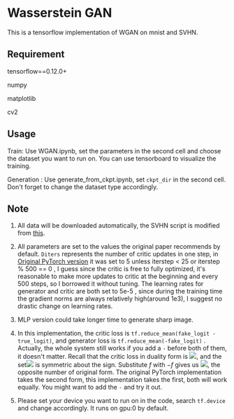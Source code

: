 # Wasserstein GAN

This is a tensorflow implementation of WGAN on mnist and SVHN.

## Requirement

tensorflow==0.12.0+

numpy

matplotlib

cv2

## Usage

Train: Use WGAN.ipynb, set the parameters in the second cell and choose the dataset you want to run on. You can use tensorboard to visualize the training. 

Generation : Use generate_from_ckpt.ipynb, set  `ckpt_dir` in the second cell. Don't forget to change the dataset type accordingly.

## Note

1. All data will be downloaded automatically, the SVHN script is modified from [this](https://github.com/openai/improved-gan/blob/master/mnist_svhn_cifar10/svhn_data.py).

2. All parameters are set to the values the original paper recommends by default. `Diters`  represents the number of critic updates in one step, in [Original PyTorch version](https://github.com/martinarjovsky/WassersteinGAN) it was set to 5 unless iterstep < 25 or iterstep % 500 == 0 , I guess since the critic is free to fully optimized, it's reasonable to make more updates to critic at the beginning and every 500 steps, so I borrowed it without tuning. The learning rates for generator and critic are both set to 5e-5 , since during the training time the gradient norms are always relatively high(around 1e3), I suggest no drastic change on learning rates.

3. MLP version could take longer time to generate sharp image.

4. In this implementation, the critic loss is `tf.reduce_mean(fake_logit - true_logit)`, and generator loss is `tf.reduce_mean(-fake_logit)` . Actually, the whole system still works if you add a `-` before both of them, it doesn't matter. Recall that the critic loss in duality form is ![](https://ww2.sinaimg.cn/large/006tKfTcly1fcewxqyfvwj307i00kglj.jpg), and the set![](https://ww2.sinaimg.cn/large/006tKfTcly1fcex6p638ij302200o3yd.jpg) is symmetric about the sign. Substitute $f$ with $-f$ gives us ![](https://ww3.sinaimg.cn/large/006tKfTcly1fcewyhols5j307g00odfr.jpg), the opposite number of original form. The original PyTorch implementation takes the second form, this implementation takes the first, both will work equally. You might want to add the `-` and try it out.

5. Please set your device you want to run on in the code, search `tf.device` and change accordingly. It runs on gpu:0 by default.

   ​